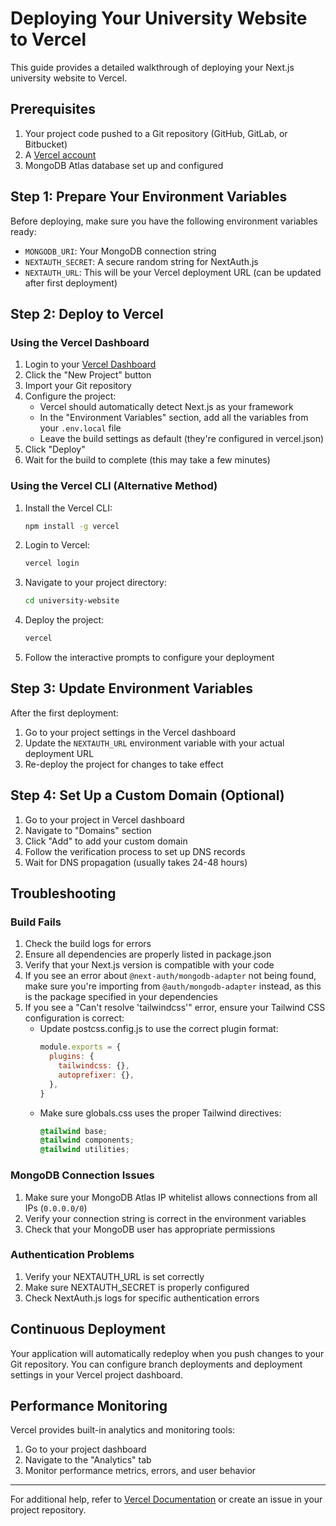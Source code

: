 # Deploying Your University Website to Vercel

This guide provides a detailed walkthrough of deploying your Next.js university website to Vercel.

## Prerequisites

1. Your project code pushed to a Git repository (GitHub, GitLab, or Bitbucket)
2. A [Vercel account](https://vercel.com/signup)
3. MongoDB Atlas database set up and configured

## Step 1: Prepare Your Environment Variables

Before deploying, make sure you have the following environment variables ready:

- `MONGODB_URI`: Your MongoDB connection string
- `NEXTAUTH_SECRET`: A secure random string for NextAuth.js
- `NEXTAUTH_URL`: This will be your Vercel deployment URL (can be updated after first deployment)

## Step 2: Deploy to Vercel

### Using the Vercel Dashboard

1. Login to your [Vercel Dashboard](https://vercel.com/dashboard)
2. Click the "New Project" button
3. Import your Git repository
4. Configure the project:
   - Vercel should automatically detect Next.js as your framework
   - In the "Environment Variables" section, add all the variables from your `.env.local` file
   - Leave the build settings as default (they're configured in vercel.json)
5. Click "Deploy"
6. Wait for the build to complete (this may take a few minutes)

### Using the Vercel CLI (Alternative Method)

1. Install the Vercel CLI:
   ```bash
   npm install -g vercel
   ```

2. Login to Vercel:
   ```bash
   vercel login
   ```

3. Navigate to your project directory:
   ```bash
   cd university-website
   ```

4. Deploy the project:
   ```bash
   vercel
   ```

5. Follow the interactive prompts to configure your deployment

## Step 3: Update Environment Variables

After the first deployment:

1. Go to your project settings in the Vercel dashboard
2. Update the `NEXTAUTH_URL` environment variable with your actual deployment URL
3. Re-deploy the project for changes to take effect

## Step 4: Set Up a Custom Domain (Optional)

1. Go to your project in Vercel dashboard
2. Navigate to "Domains" section
3. Click "Add" to add your custom domain
4. Follow the verification process to set up DNS records
5. Wait for DNS propagation (usually takes 24-48 hours)

## Troubleshooting

### Build Fails

1. Check the build logs for errors
2. Ensure all dependencies are properly listed in package.json
3. Verify that your Next.js version is compatible with your code
4. If you see an error about `@next-auth/mongodb-adapter` not being found, make sure you're importing from `@auth/mongodb-adapter` instead, as this is the package specified in your dependencies
5. If you see a "Can't resolve 'tailwindcss'" error, ensure your Tailwind CSS configuration is correct:
   - Update postcss.config.js to use the correct plugin format:
     ```js
     module.exports = {
       plugins: {
         tailwindcss: {},
         autoprefixer: {},
       },
     }
     ```
   - Make sure globals.css uses the proper Tailwind directives:
     ```css
     @tailwind base;
     @tailwind components;
     @tailwind utilities;
     ```

### MongoDB Connection Issues

1. Make sure your MongoDB Atlas IP whitelist allows connections from all IPs (`0.0.0.0/0`)
2. Verify your connection string is correct in the environment variables
3. Check that your MongoDB user has appropriate permissions

### Authentication Problems

1. Verify your NEXTAUTH_URL is set correctly
2. Make sure NEXTAUTH_SECRET is properly configured
3. Check NextAuth.js logs for specific authentication errors

## Continuous Deployment

Your application will automatically redeploy when you push changes to your Git repository. You can configure branch deployments and deployment settings in your Vercel project dashboard.

## Performance Monitoring

Vercel provides built-in analytics and monitoring tools:

1. Go to your project dashboard
2. Navigate to the "Analytics" tab
3. Monitor performance metrics, errors, and user behavior

---

For additional help, refer to [Vercel Documentation](https://vercel.com/docs) or create an issue in your project repository. 
